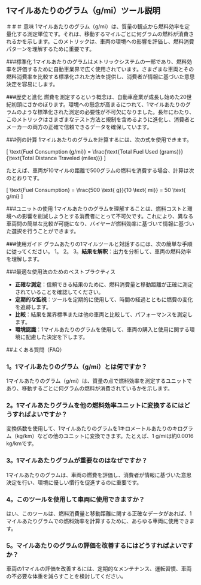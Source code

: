 ## 1マイルあたりのグラム（g/mi）ツール説明

＃＃＃ 意味
1マイルあたりのグラム（g/mi）は、質量の観点から燃料効率を定量化する測定単位です。それは、移動するマイルごとに何グラムの燃料が消費されるかを示します。このメトリックは、車両の環境への影響を評価し、燃料消費パターンを理解するために重要です。

###標準化
1マイルあたりのグラムはメトリックシステムの一部であり、燃料効率を評価するために自動車業界で広く使用されています。さまざまな車両とその燃料消費率を比較する標準化された方法を提供し、消費者が情報に基づいた意思決定を容易にします。

###歴史と進化
燃費を測定するという概念は、自動車産業が成長し始めた20世紀初頭にさかのぼります。環境への懸念が高まるにつれて、1マイルあたりのグラムのような標準化された測定の必要性が不可欠になりました。長年にわたり、このメトリックはさまざまなテスト方法と規制を含めるように進化し、消費者とメーカーの両方の正確で信頼できるデータを確保しています。

###例の計算
1マイルあたりのグラムを計算するには、次の式を使用できます。

\[ \text{Fuel Consumption (g/mi)} = \frac{\text{Total Fuel Used (grams)}}{\text{Total Distance Traveled (miles)}} \]

たとえば、車両が10マイルの距離で500グラムの燃料を消費する場合、計算は次のとおりです。

\[ \text{Fuel Consumption} = \frac{500 \text{ g}}{10 \text{ mi}} = 50 \text{ g/mi} \]

###ユニットの使用
1マイルあたりのグラムを理解することは、燃料コストと環境への影響を削減しようとする消費者にとって不可欠です。これにより、異なる車両間の簡単な比較が可能になり、バイヤーが燃料効率に基づいて情報に基づいた選択を行うことができます。

###使用ガイド
グラムあたりの1マイルツールと対話するには、次の簡単な手順に従ってください。
1。
2。
3。**結果を解釈**：出力を分析して、車両の燃料効率を理解します。

###最適な使用法のためのベストプラクティス
-  **正確な測定**：信頼できる結果のために、燃料消費量と移動距離が正確に測定されていることを確認してください。
-  **定期的な監視**：ツールを定期的に使用して、時間の経過とともに燃費の変化を追跡します。
-  **比較**：結果を業界標準または他の車両と比較して、パフォーマンスを測定します。
-  **環境認識**：1マイルあたりのグラムを使用して、車両の購入と使用に関する環境に配慮した決定を下します。

##よくある質問（FAQ）

### 1。1マイルあたりのグラム（g/mi）とは何ですか？
1マイルあたりのグラム（g/mi）は、質量の点で燃料効率を測定するユニットであり、移動するごとに何グラムの燃料が消費されているかを示します。

### 2。1マイルあたりグラムを他の燃料効率ユニットに変換するにはどうすればよいですか？
変換係数を使用して、1マイルあたりのグラムを1キロメートルあたりのキログラム（kg/km）などの他のユニットに変換できます。たとえば、1 g/miは約0.0016 kg/kmです。

### 3。1マイルあたりグラムが重要なのはなぜですか？
1マイルあたりのグラムは、車両の燃費を評価し、消費者が情報に基づいた意思決定を行い、環境に優しい慣行を促進するのに重要です。

### 4。このツールを使用して車両に使用できますか？
はい、このツールは、燃料消費量と移動距離に関する正確なデータがあれば、1マイルあたりグラムでの燃料効率を計算するために、あらゆる車両に使用できます。

### 5。マイルあたりのグラムの評価を改善するにはどうすればよいですか？
車両の1マイルの評価を改善するには、定期的なメンテナンス、運転習慣、車両の不必要な体重を減らすことを検討してください。